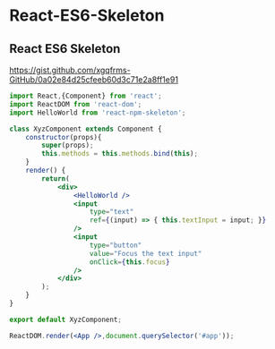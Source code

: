 # React-ES6-Skeleton

## React ES6 Skeleton

https://gist.github.com/xgqfrms-GitHub/0a02e84d25cfeeb60d3c71e2a8ff1e91


```jsx
import React,{Component} from 'react';
import ReactDOM from 'react-dom';
import HelloWorld from 'react-npm-skeleton';

class XyzComponent extends Component {
    constructor(props){
        super(props);
        this.methods = this.methods.bind(this);
    }
    render() {
        return(
            <div>
                <HelloWorld />
                <input
                    type="text"
                    ref={(input) => { this.textInput = input; }}
                />
                <input
                    type="button"
                    value="Focus the text input"
                    onClick={this.focus}
                />
            </div>
        );
    }
}

export default XyzComponent;

ReactDOM.render(<App />,document.querySelector('#app'));



``` 






